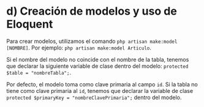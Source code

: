 # d) Creación de modelos y uso de Eloquent
Para crear modelos, utilizamos el comando `php artisan make:model [NOMBRE]`. Por ejemplo: `php artisan make:model Articulo`.

Si el nombre del modelo no coincide con el nombre de la tabla,
tenemos que declarar la siguiente variable de clase dentro del 
modelo: `protected $table = "nombreTabla";`.

Por defecto, el modelo toma como clave primaria al campo `id`.
Si la tabla no tiene como clave primaria al `id`, tenemos que 
declarar la variable de clase `protected $primaryKey = "nombreClavePrimaria";` dentro del modelo.